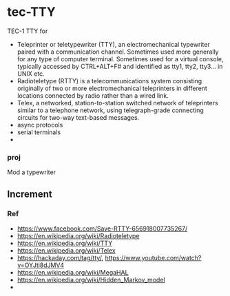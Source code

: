 # tec-TTY
TEC-1 TTY for 
- Teleprinter or teletypewriter (TTY), an electromechanical typewriter paired with a communication channel. Sometimes used more generally for any type of computer terminal. Sometimes used for a virtual console, typically accessed by CTRL+ALT+F# and identified as tty1, tty2, tty3... in UNIX etc.
- Radioteletype (RTTY) is a telecommunications system consisting originally of two or more electromechanical teleprinters in different locations connected by radio rather than a wired link.
- Telex, a networked, station-to-station switched network of teleprinters similar to a telephone network, using telegraph-grade connecting circuits for two-way text-based messages.
- async protocols
- serial terminals
- 

### proj
Mod a typewriter





## Increment



### Ref
- https://www.facebook.com/Save-RTTY-656918007735267/
- https://en.wikipedia.org/wiki/Radioteletype
- https://en.wikipedia.org/wiki/TTY
- https://en.wikipedia.org/wiki/Telex
- https://hackaday.com/tag/tty/, https://www.youtube.com/watch?v=OYJti8dJMV4
- https://en.wikipedia.org/wiki/MegaHAL
- https://en.wikipedia.org/wiki/Hidden_Markov_model
- 


